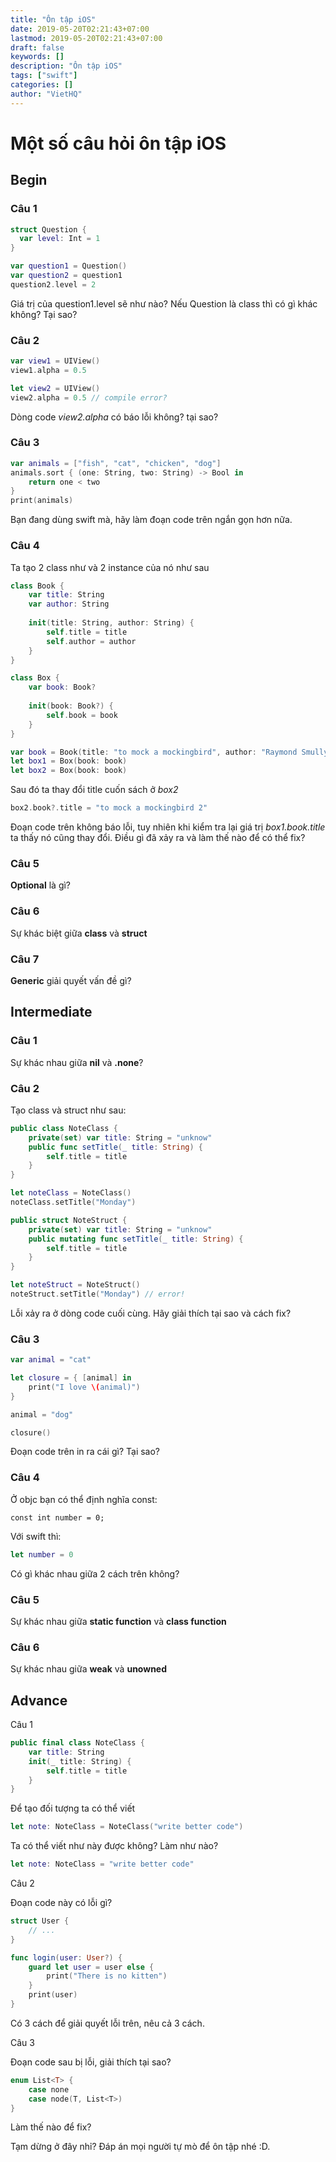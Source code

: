 ```yaml
---
title: "Ôn tập iOS"
date: 2019-05-20T02:21:43+07:00
lastmod: 2019-05-20T02:21:43+07:00
draft: false
keywords: []
description: "Ôn tập iOS"
tags: ["swift"]
categories: []
author: "VietHQ"
---
```


# Một số câu hỏi ôn tập iOS

## Begin

### Câu 1

``` swift
struct Question {
  var level: Int = 1
}

var question1 = Question()
var question2 = question1
question2.level = 2
```

Giá trị của question1.level sẽ như nào?
Nếu Question là class thì có gì khác không? Tại sao?

### Câu 2

``` swift
var view1 = UIView()
view1.alpha = 0.5

let view2 = UIView()
view2.alpha = 0.5 // compile error?
```

Dòng code *view2.alpha* có báo lỗi không? tại sao?

### Câu 3

``` swift
var animals = ["fish", "cat", "chicken", "dog"]
animals.sort { (one: String, two: String) -> Bool in
    return one < two
}
print(animals)
```

Bạn đang dùng swift mà, hãy làm đoạn code trên ngắn gọn hơn nữa.

### Câu 4

Ta tạo 2 class như và 2 instance của nó như sau

``` swift
class Book {
    var title: String
    var author: String
    
    init(title: String, author: String) {
        self.title = title
        self.author = author
    }
}

class Box {
    var book: Book?
    
    init(book: Book?) {
        self.book = book
    }
}

var book = Book(title: "to mock a mockingbird", author: "Raymond Smullyan")
let box1 = Box(book: book)
let box2 = Box(book: book)
```

Sau đó ta thay đổi title cuốn sách ở *box2*

``` swift
box2.book?.title = "to mock a mockingbird 2"
```

Đoạn code trên không báo lỗi, tuy nhiên khi kiểm tra lại giá trị *box1.book.title* ta thấy nó cũng thay đổi. Điều gì đã xảy ra và làm thế nào để có thể fix?

### Câu 5

**Optional** là gì?

### Câu 6

Sự khác biệt giữa **class** và **struct**

### Câu 7

**Generic** giải quyết vấn đề gì?

## Intermediate

### Câu 1

Sự khác nhau giữa **nil** và **.none**?

### Câu 2

Tạo class và struct như sau:

``` swift
public class NoteClass {
    private(set) var title: String = "unknow"
    public func setTitle(_ title: String) {
        self.title = title
    }
}

let noteClass = NoteClass()
noteClass.setTitle("Monday")

public struct NoteStruct {
    private(set) var title: String = "unknow"
    public mutating func setTitle(_ title: String) {
        self.title = title
    }
}

let noteStruct = NoteStruct()
noteStruct.setTitle("Monday") // error!
```

Lỗi xảy ra ở dòng code cuối cùng. Hãy giải thích tại sao và cách fix?

### Câu 3

``` swift
var animal = "cat"

let closure = { [animal] in
    print("I love \(animal)")
}

animal = "dog"

closure()
```

Đoạn code trên in ra cái gì? Tại sao?

### Câu 4

Ở objc bạn có thể định nghĩa const:

```objc
const int number = 0;
```

Với swift thì:

```swift
let number = 0
```

Có gì khác nhau giữa 2 cách trên không?

### Câu 5

Sự khác nhau giữa **static function** và **class function**

### Câu 6

Sự khác nhau giữa **weak** và **unowned**

## Advance

Câu 1

``` swift
public final class NoteClass {
    var title: String
    init(_ title: String) {
        self.title = title
    }
}
```

Để tạo đối tượng ta có thể viết

``` swift
let note: NoteClass = NoteClass("write better code")
```

Ta có thể viết như này được không? Làm như nào?

```swift
let note: NoteClass = "write better code"
```

Câu 2

Đoạn code này có lỗi gì?

```swift
struct User {
    // ...
}

func login(user: User?) {
    guard let user = user else {
        print("There is no kitten")
    }
    print(user)
}
```

Có 3 cách để giải quyết lỗi trên, nêu cả 3 cách.

Câu 3

Đoạn code sau bị lỗi, giải thích tại sao?

``` swift
enum List<T> {
    case none
    case node(T, List<T>)
}
```

Làm thế nào để fix?

Tạm dừng ở đây nhỉ? Đáp án mọi người tự mò để ôn tập nhé :D.
